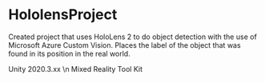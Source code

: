 # HololensProject

Created project that uses HoloLens 2 to do object detection with the use of Microsoft Azure Custom Vision. Places the label of the object that was found in its position in the real world.

Unity 2020.3.xx \n
Mixed Reality Tool Kit
